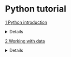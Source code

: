 # Python tutorial

[1 Python introduction](/content/python_introduction.md)
<details>
  
    1.1 What is Python?
  
    1.2 Installing Python
  
    1.3 Your First Python Program
  
    1.4 Variables and Data Types
  
    1.5 Basic Operations
  
    1.6 Conditional Statements (IF THEN ELSE)
  
    1.7 Loops
  
    Exercises
</details>

[2 Working with data](/content/python_working_with_data.md)
<details>
  
  
    2.1 Setting up Pandas
  
    2.2 Extract data from an external file into a DataFrame
  
    2.3 View data in a dataframe
  
    2.4 Extract data from a SQL database into a DataFrame
  
    2.5 Limit the variables (columns) in your DataFrame
  
    2.6 Import just the top n rows
  
    2.7 Import specific columns

    2.8 View data types of DataFrame columns

    2.9 Combine tables vertically and horizontally

    2.10 Perform left joins, right joins, and full joins

    2.11 Output a DataFrame
  
    Exercises
</details>
